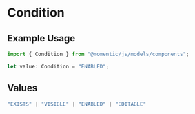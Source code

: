 # Condition

## Example Usage

```typescript
import { Condition } from "@momentic/js/models/components";

let value: Condition = "ENABLED";
```

## Values

```typescript
"EXISTS" | "VISIBLE" | "ENABLED" | "EDITABLE"
```